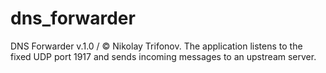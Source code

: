 # dns_forwarder
DNS Forwarder v.1.0 / © Nikolay Trifonov. The application listens to the fixed UDP port 1917 and sends incoming messages to an upstream server.
